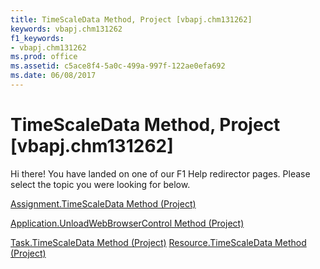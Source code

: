 ```yaml
---
title: TimeScaleData Method, Project [vbapj.chm131262]
keywords: vbapj.chm131262
f1_keywords:
- vbapj.chm131262
ms.prod: office
ms.assetid: c5ace8f4-5a0c-499a-997f-122ae0efa692
ms.date: 06/08/2017
---
```



# TimeScaleData Method, Project [vbapj.chm131262]

Hi there! You have landed on one of our F1 Help redirector pages. Please select the topic you were looking for below.

[Assignment.TimeScaleData Method (Project)](http://msdn.microsoft.com/library/ff948754-cc0e-8bf0-31e8-30b19dbcb08d%28Office.15%29.aspx)

[Application.UnloadWebBrowserControl Method (Project)](http://msdn.microsoft.com/library/beccb5ae-102c-4c68-595b-47ff08da72ab%28Office.15%29.aspx)

[Task.TimeScaleData Method (Project)](http://msdn.microsoft.com/library/58526bce-9ee0-8dce-98ee-a8b8e07175eb%28Office.15%29.aspx)
[Resource.TimeScaleData Method (Project)](http://msdn.microsoft.com/library/51649bc3-8224-15cd-dc9b-af37a1cc4d8b%28Office.15%29.aspx)

